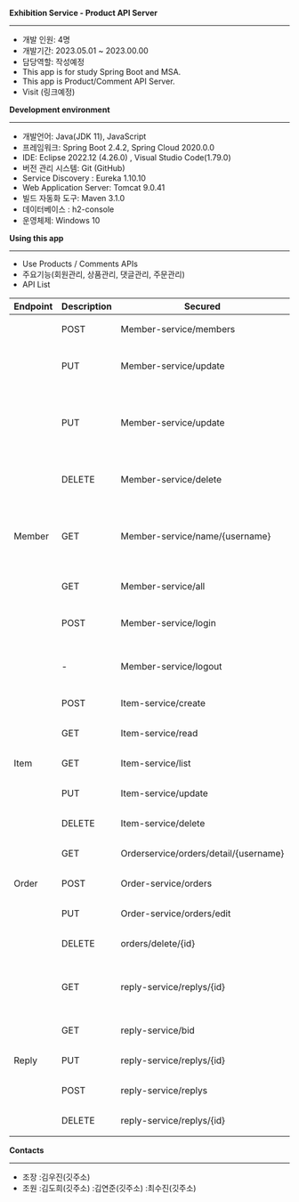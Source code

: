 **Exhibition Service - Product API Server**

---

- 개발 인원: 4명
- 개발기간: 2023.05.01 ~ 2023.00.00
- 담당역할: 작성예정
- This app is for study Spring Boot and MSA.
- This app is Product/Comment API Server.
- Visit (링크예정)

**Development environment**

---

- 개발언어: Java(JDK 11), JavaScript
- 프레임워크: Spring Boot 2.4.2, Spring Cloud 2020.0.0
- IDE: Eclipse 2022.12 (4.26.0) , Visual Studio Code(1.79.0)
- 버전 관리 시스템: Git (GitHub)
- Service Discovery : Eureka 1.10.10
- Web Application Server: Tomcat 9.0.41
- 빌드 자동화 도구: Maven 3.1.0
- 데이터베이스 : h2-console
- 운영체제: Windows 10

**Using this app**

---

- Use Products / Comments APIs
- 주요기능(회원관리, 상품관리, 댓글관리, 주문관리)
- API List

| Endpoint | Description | Secured | Roles |
| --- | --- | --- | --- |
|  | POST | Member-service/members | 회원 등록 |
|  | PUT | Member-service/update | 회원 정보 수정 |
|  | PUT | Member-service/update | 회원 정보(비밀번호) 수정 |
|  | DELETE | Member-service/delete | 회원 삭제(탈퇴) |
| Member | GET | Member-service/name/{username} | 회원 정보 자세히보기 |
|  | GET | Member-service/all | 회원 목록 |
|  | POST | Member-service/login | 회원 로그인 |
|  | - | Member-service/logout | 회원 로그아웃 |
|  | POST | Item-service/create | 상품등록 |
|  | GET | Item-service/read | 상품보기 |
| Item | GET | Item-service/list | 상품목록 |
|  | PUT | Item-service/update | 상품수정 |
|  | DELETE | Item-service/delete | 상품삭제 |
|  | GET | Orderservice/orders/detail/{username} | 주문 확인 |
| Order | POST | Order-service/orders | 주문 생성 |
|  | PUT | Order-service/orders/edit | 주문 수정 |
|  | DELETE | orders/delete/{id} | 주문 삭제 |
|  | GET | reply-service/replys/{id} | 댓글 자세히보기 |
|  | GET | reply-service/bid | 댓글목록 |
| Reply | PUT | reply-service/replys/{id} | 댓글수정 |
|  | POST | reply-service/replys | 댓글작성 |
|  | DELETE | reply-service/replys/{id} | 댓글삭제 |

**Contacts**

---

- 조장 :김우진(깃주소)
- 조원 :김도희(깃주소)
       :김연준(깃주소)
       :최수진(깃주소)

